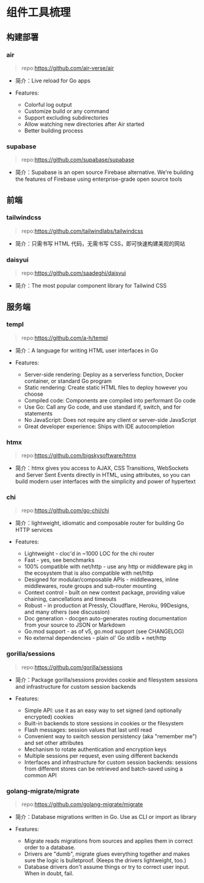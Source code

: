 # 组件工具梳理

## 构建部署

### air

> repo:https://github.com/air-verse/air

- 简介：Live reload for Go apps

- Features:
	- Colorful log output
	- Customize build or any command
	- Support excluding subdirectories
	- Allow watching new directories after Air started
	- Better building process

### supabase

> repo:https://github.com/supabase/supabase

- 简介：Supabase is an open source Firebase alternative. We're building the features of Firebase using enterprise-grade
  open source tools

## 前端

### tailwindcss

> repo:https://github.com/tailwindlabs/tailwindcss

- 简介：只需书写 HTML 代码，无需书写 CSS，即可快速构建美观的网站

### daisyui

> repo:https://github.com/saadeghi/daisyui

- 简介：The most popular component library for Tailwind CSS

## 服务端

### templ

> repo:https://github.com/a-h/templ

- 简介：A language for writing HTML user interfaces in Go

- Features:
	- Server-side rendering: Deploy as a serverless function, Docker container, or standard Go program
	- Static rendering: Create static HTML files to deploy however you choose
	- Compiled code: Components are compiled into performant Go code
	- Use Go: Call any Go code, and use standard if, switch, and for statements
	- No JavaScript: Does not require any client or server-side JavaScript
	- Great developer experience: Ships with IDE autocompletion

### htmx

> repo:https://github.com/bigskysoftware/htmx

- 简介：htmx gives you access to AJAX, CSS Transitions, WebSockets and Server Sent Events directly in HTML, using
  attributes, so you can build modern user interfaces with the simplicity and power of hypertext

### chi

> repo:https://github.com/go-chi/chi

- 简介：lightweight, idiomatic and composable router for building Go HTTP services

- Features:
	- Lightweight - cloc'd in ~1000 LOC for the chi router
	- Fast - yes, see benchmarks
	- 100% compatible with net/http - use any http or middleware pkg in the ecosystem that is also compatible with
	  net/http
	- Designed for modular/composable APIs - middlewares, inline middlewares, route groups and sub-router mounting
	- Context control - built on new context package, providing value chaining, cancellations and timeouts
	- Robust - in production at Pressly, Cloudflare, Heroku, 99Designs, and many others (see discussion)
	- Doc generation - docgen auto-generates routing documentation from your source to JSON or Markdown
	- Go.mod support - as of v5, go.mod support (see CHANGELOG)
	- No external dependencies - plain ol' Go stdlib + net/http

### gorilla/sessions

> repo:https://github.com/gorilla/sessions

- 简介：Package gorilla/sessions provides cookie and filesystem sessions and infrastructure for custom session backends

- Features:
	- Simple API: use it as an easy way to set signed (and optionally encrypted) cookies
	- Built-in backends to store sessions in cookies or the filesystem
	- Flash messages: session values that last until read
	- Convenient way to switch session persistency (aka "remember me") and set other attributes
	- Mechanism to rotate authentication and encryption keys
	- Multiple sessions per request, even using different backends
	- Interfaces and infrastructure for custom session backends: sessions from different stores can be retrieved and
	  batch-saved using a common API

### golang-migrate/migrate

> repo:https://github.com/golang-migrate/migrate

- 简介：Database migrations written in Go. Use as CLI or import as library

- Features:
   - Migrate reads migrations from sources and applies them in correct order to a database.
   - Drivers are "dumb", migrate glues everything together and makes sure the logic is bulletproof. (Keeps the drivers lightweight, too.)
   - Database drivers don't assume things or try to correct user input. When in doubt, fail.